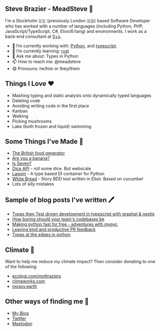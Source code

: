 ## Steve Brazier - MeadSteve 🥳
I'm a Stockholm 🇸🇪 (previously London 🇬🇧) based Software Developer who has worked with a number of languages (including Python, PHP, JavaScript/TypeScript, C#, Elixir/Erlang) and environments. I work as a back-end consultant at [0+x](https://0x.se/).

- 🔨 I’m currently working with: [Python](https://blog.meadsteve.dev/python), and [typescript](https://blog.meadsteve.dev/typescript).
- 🌱 I’m currently learning: [rust](https://blog.meadsteve.dev/rust)
- 💬 Ask me about: Types in Python
- 📫 How to reach me: @meadsteve
- 😄 Pronouns: he/him or they/them

## Things I Love ❤️
* Mashing typing and static analysis onto dynamically typed languages
* Deleting code
* Avoiding writing code in the first place
* Kanban
* Walking
* Picking mushrooms
* Lake (both frozen and liquid) swimming

## Some Things I've Made 🔧
* [The British food generator](https://british-food-generator.meadsteve.dev/)
* [Are you a banana?](https://banana.meadsteve.dev/)
* [Is Seven?](https://isseven.meadsteve.dev/)
* [Dice API](https://github.com/meadsteve/DiceApi/) - roll some dice. But webscale
* [Lagom](https://github.com/meadsteve/lagom) - A type based DI container for Python
* [White Bread](https://github.com/meadsteve/white-bread) - Story BDD tool written in Elixir. Based on cucumber
* Lots of silly mistakes

## Sample of blog posts I've written 🖊️
 * [Types then Test driven development in typescript with graphql & nestjs](https://blog.meadsteve.dev/programming/2022/10/18/tttdd/)
 * [How boring should your team's codebases be](https://blog.meadsteve.dev/team-work/2022/10/13/how-boring-should-your-teams-codebases-be/)
 * [Making python fast for free - adventures with mypyc](https://blog.meadsteve.dev/programming/2022/09/27/making-python-fast-for-free/)
 * [Leaving kind and productive PR feedback](https://blog.meadsteve.dev/team-work/2021/02/21/leaving-kind-pr-feedback/)
 * [Types at the edges in python](https://blog.meadsteve.dev/programming/2020/02/10/types-at-the-edges-in-python/)

## Climate 🌳
Want to help me reduce my climate impact? Then consider donating to one of the following:

 * [ecologi.com/mottraziers](https://ecologi.com/mottraziers)
 * [climeworks.com](http://climeworks.refr.cc/meadsteve)
 * [mossy.earth](https://mossy.earth/platform/profiles/STE1I4U0RA/)

## Other ways of finding me 👀
 * <a rel="nofollow me" href="https://blog.meadsteve.dev">My Blog</a>
 * <a rel="nofollow me" href="https://twitter.com/meadsteve">Twitter</a>
 * <a rel="nofollow me" href="https://fosstodon.org/@meadsteve">Mastodon</a>

